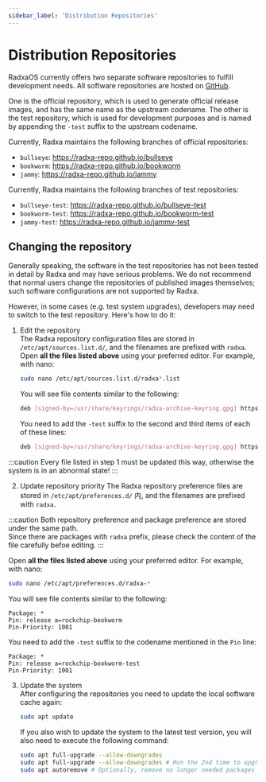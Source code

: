 ```yaml
---
sidebar_label: 'Distribution Repositories'
---
```


# Distribution Repositories

RadxaOS currently offers two separate software repositories to fulfill development needs. All software repositories are hosted on [GitHub](https://github.com/radxa-repo).

One is the official repository, which is used to generate official release images, and has the same name as the upstream codename. The other is the test repository, which is used for development purposes and is named by appending the `-test` suffix to the upstream codename.

Currently, Radxa maintains the following branches of official repositories:

* `bullseye`: https://radxa-repo.github.io/bullseye
* `bookworm`: https://radxa-repo.github.io/bookworm
* `jammy`: https://radxa-repo.github.io/jammy

Currently, Radxa maintains the following branches of test repositories:

* `bullseye-test`: https://radxa-repo.github.io/bullseye-test
* `bookworm-test`: https://radxa-repo.github.io/bookworm-test
* `jammy-test`: https://radxa-repo.github.io/jammy-test

## Changing the repository

Generally speaking, the software in the test repositories has not been tested in detail by Radxa and may have serious problems. We do not recommend that normal users change the repositories of published images themselves; such software configurations are not supported by Radxa.

However, in some cases (e.g. test system upgrades), developers may need to switch to the test repository. Here's how to do it:

1. Edit the repository  
   The Radxa repository configuration files are stored in `/etc/apt/sources.list.d/`, and the filenames are prefixed with `radxa`.  
   Open **all the files listed above** using your preferred editor. For example, with nano:
   ```bash
   sudo nano /etc/apt/sources.list.d/radxa*.list
   ```
   You will see file contents similar to the following:
   ```bash
   deb [signed-by=/usr/share/keyrings/radxa-archive-keyring.gpg] https://radxa-repo.github.io/bookworm bookworm main
   ```
   You need to add the `-test` suffix to the second and third items of each of these lines:
   ```bash
   deb [signed-by=/usr/share/keyrings/radxa-archive-keyring.gpg] https://radxa-repo.github.io/bookworm-test bookworm-test main
   ```

:::caution
Every file listed in step 1 must be updated this way, otherwise the system is in an abnormal state!
:::

2. Update repository priority
   The Radxa repository preference files are stored in `/etc/apt/preferences.d/` 内, and the filenames are prefixed with `radxa`.  

:::caution
Both repository preference and package preference are stored under the same path.  
Since there are packages with `radxa` prefix, please check the content of the file carefully befoe editing.
:::

   Open **all the files listed above** using your preferred editor. For example, with nano:
   ```bash
   sudo nano /etc/apt/preferences.d/radxa-*
   ```
   You will see file contents similar to the following:
   ```
   Package: *
   Pin: release a=rockchip-bookworm
   Pin-Priority: 1001
   ```
   You need to add the `-test` suffix to the codename mentioned in the `Pin` line:
   ```
   Package: *
   Pin: release a=rockchip-bookworm-test
   Pin-Priority: 1001
   ```

3. Update the system  
   After configuring the repositories you need to update the local software cache again:
   ```bash
   sudo apt update
   ```
   If you also wish to update the system to the latest test version, you will also need to execute the following command:
   ```bash
   sudo apt full-upgrade --allow-downgrades
   sudo apt full-upgrade --allow-downgrades # Run the 2nd time to upgrade version pinned packages
   sudo apt autoremove # Optionally, remove no longer needed packages
   ```
